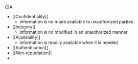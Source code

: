 CIA
* [[Confidentiality]]
	* information is no made available to unauthorized parties
* [[Integrity]]
	* information is no modified in an unauthorized manner
* [[Availability]]
	* information is readily available when it is needed
* [[Authentication]]
* [[Non-repudiation]]
* 